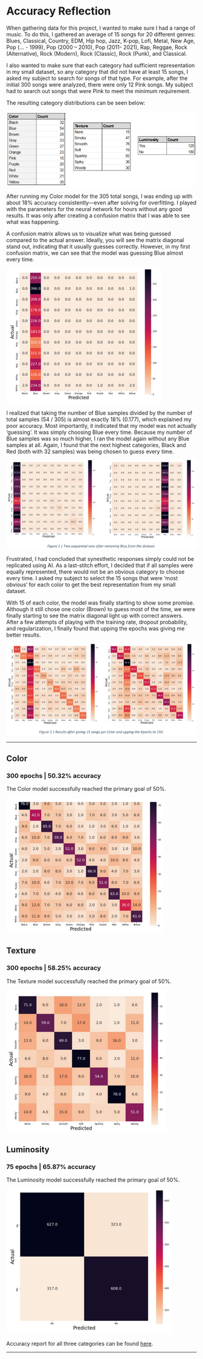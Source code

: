 # Accuracy Reflection
When gathering data for this project, I wanted to make sure I had a range of music. To do this, I gathered an average of 15 songs for 20 different genres: Blues, Classical, Country, EDM, Hip hop, Jazz, K-pop, Lofi, Metal, New Age, Pop (... - 1999), Pop (2000 – 2010), Pop (2011- 2021), Rap, Reggae, Rock (Alternative), Rock (Modern), Rock (Classic), Rock (Punk), and Classical. 

I also wanted to make sure that each category had sufficient representation in my small dataset, so any category that did not have at least 15 songs, I asked my subject to search for songs of that type. For example, after the initial 300 songs were analyzed, there were only 12 Pink songs. My subject had to search out songs that were Pink to meet the minimum requirement. 

The resulting category distributions can be seen below:

![picture 2](../images/e407d770f93aa437cfc5b1319a0ceafb0d873f4b10e4d78f8ef9a4bd2320aa71.png)  

After running my Color model for the 305 total songs, I was ending up with about 18% accuracy consistently—even after solving for overfitting. I played with the parameters for the neural network for hours without any good results. It was only after creating a confusion matrix that I was able to see what was happening. 

A confusion matrix allows us to visualize what was being guessed compared to the actual answer. Ideally, you will see the matrix diagonal stand out, indicating that it usually guesses correctly. However, in my first confusion matrix, we can see that the model was guessing Blue almost every time. 

![picture 3](../images/ce88ddac774e5e2bc9e80b64d4ecad22121ead5a6bf4d19ff8f047dcda02db1d.png?classes=float-right) 

I realized that taking the number of Blue samples divided by the number of total samples (54 / 305) is almost exactly 18% (0.177), which explained my poor accuracy. 
Most importantly, it indicated that my model was not actually ‘guessing’. It was simply choosing Blue every time. Because my number of Blue samples was so much higher, I ran the model again without any Blue samples at all. Again, I found that the next highest categories, Black and Red (both with 32 samples) was being chosen to guess every time.

![picture 4](../images/7a2b6bddc116cfc4e26f22f3c97b28a45ce034b34de78408ed182ad5c21cef97.png)  

Frustrated, I had concluded that synesthetic responses simply could not be replicated using AI. As a last-stitch effort, I decided that if all samples were equally represented, there would not be an obvious category to choose every time. I asked my subject to select the 15 songs that were ‘most obvious’ for each color to get the best representation from my small dataset.

With 15 of each color, the model was finally starting to show some promise. Although it still chose one color (Brown) to guess most of the time, we were finally starting to see the matrix diagonal light up with correct answers. After a few attempts of playing with the training rate, dropout probability, and regularization, I finally found that upping the epochs was giving me better results.

![picture 5](../images/c5f8d7879ea2e7e6e52d3f961b0fac5d3a05f135341eeae24c8d8445e5283ba1.png)  

---

## Color
### 300 epochs | 50.32% accuracy

The Color model successfully reached the primary goal of 50%.

![picture 7](../images/8f8ffdceb18b91820db639fa69ac189e60ee19f8e86f167939f312eff345cdc2.png)  


## Texture
### 300 epochs | 58.25% accuracy

The Texture model successfully reached the primary goal of 50%.

![picture 6](../images/38dba31143856d39959606d2aadbf5b115a5d75c35b0c6ad68503f21bc2c0f65.png)  

## Luminosity
### 75 epochs | 65.87% accuracy

The Luminosity model successfully reached the primary goal of 50%.

![picture 8](../images/0a9ff5c4461372110f648fc15cddb20270deb1593c44e19dde575d2d570cd99d.png)  

Accuracy report for all three categories can be found [here](https://drive.google.com/file/d/1zSFwNzc7aQ2I8wNxLzGFGn--V7_go92y/view?usp=sharing).

---
